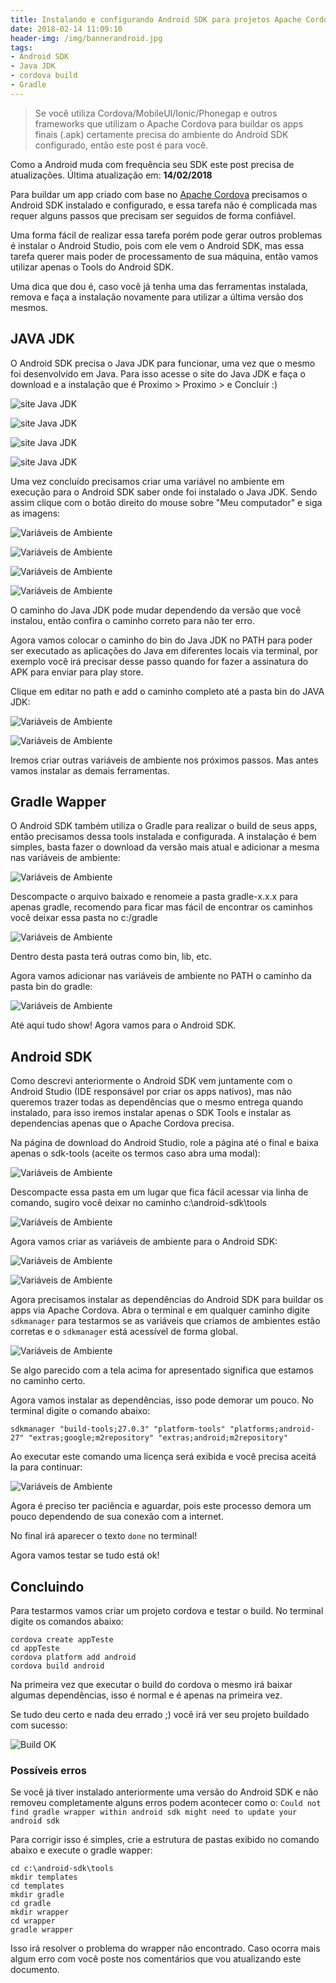 ```yaml
---
title: Instalando e configurando Android SDK para projetos Apache Cordova
date: 2018-02-14 11:09:10
header-img: /img/bannerandroid.jpg
tags:
- Android SDK
- Java JDK
- cordova build
- Gradle
---
```


> Se você utiliza Cordova/MobileUI/Ionic/Phonegap e outros frameworks que utilizam o Apache Cordova para buildar os apps finais (.apk) certamente precisa do ambiente do Android SDK configurado, então este post é para você.

Como a Android muda com frequência seu SDK este post precisa de atualizações. Última atualização em: <strong>14/02/2018</strong>

Para buildar um app criado com base no [Apache Cordova](https://cordova.apache.org/) precisamos o Android SDK instalado e configurado, e essa tarefa não é complicada mas requer alguns passos que precisam ser seguidos de forma confiável.

Uma forma fácil de realizar essa tarefa porém pode gerar outros problemas é instalar o Android Studio, pois com ele vem o Android SDK, mas essa tarefa querer mais poder de processamento de sua máquina, então vamos utilizar apenas o Tools do Android SDK.

Uma dica que dou é, caso você já tenha uma das ferramentas instalada, remova e faça a instalação novamente para utilizar a última versão dos mesmos.

## JAVA JDK

O Android SDK precisa o Java JDK para funcionar, uma vez que o mesmo foi desenvolvido em Java. Para isso acesse o site do Java JDK e faça o download e a instalação que é Proximo > Proximo > e Concluir :)

![site Java JDK](/img/sdkimg1.jpg)

![site Java JDK](/img/sdkimg2.jpg)

![site Java JDK](/img/sdkimg3.jpg)

![site Java JDK](/img/sdkimg4.jpg)

Uma vez concluído precisamos criar uma variável no ambiente em execução para o Android SDK saber onde foi instalado o Java JDK. Sendo assim clique com o botão direito do mouse sobre "Meu computador" e siga as imagens:

![Variáveis de Ambiente](/img/sdkimg5.jpg)

![Variáveis de Ambiente](/img/sdkimg6.jpg)

![Variáveis de Ambiente](/img/sdkimg7.jpg)

![Variáveis de Ambiente](/img/sdkimg8.jpg)

O caminho do Java JDK pode mudar dependendo da versão que você instalou, então confira o caminho correto para não ter erro.

Agora vamos colocar o caminho do bin do Java JDK no PATH para poder ser executado as aplicações do Java em diferentes locais via terminal, por exemplo você irá precisar desse passo quando for fazer a assinatura do APK para enviar para play store.

Clique em editar no path e add o caminho completo até a pasta bin do JAVA JDK:

![Variáveis de Ambiente](/img/sdkimg9.jpg)

![Variáveis de Ambiente](/img/sdkimg10.jpg)

Iremos criar outras variáveis de ambiente nos próximos passos. Mas antes vamos instalar as demais ferramentas.

## Gradle Wapper

O Android SDK também utiliza o Gradle para realizar o build de seus apps, então precisamos dessa tools instalada e configurada. A instalação é bem simples, basta fazer o download da versão mais atual e adicionar a mesma nas variáveis de ambiente:

![Variáveis de Ambiente](/img/sdkimg11.jpg)

Descompacte o arquivo baixado e renomeie a pasta gradle-x.x.x para apenas gradle, recomendo para ficar mas fácil de encontrar os caminhos você deixar essa pasta no c:/gradle

![Variáveis de Ambiente](/img/sdkimg12.jpg)

Dentro desta pasta terá outras como bin, lib, etc.

Agora vamos adicionar nas variáveis de ambiente no PATH o caminho da pasta bin do gradle:

![Variáveis de Ambiente](/img/sdkimg13.jpg)

Até aqui tudo show! Agora vamos para o Android SDK.

## Android SDK

Como descrevi anteriormente o Android SDK vem juntamente com o Android Studio (IDE responsável por criar os apps nativos), mas não queremos trazer todas as dependências que o mesmo entrega quando instalado, para isso iremos instalar apenas o SDK Tools e instalar as dependencias apenas que o Apache Cordova precisa.

Na página de download do Android Studio, role a página até o final e baixa apenas o sdk-tools (aceite os termos caso abra uma modal):

![Variáveis de Ambiente](/img/sdkimg14.jpg)

Descompacte essa pasta em um lugar que fica fácil acessar via linha de comando, sugiro você deixar no caminho c:\android-sdk\tools

![Variáveis de Ambiente](/img/sdkimg15.jpg)

Agora vamos criar as variáveis de ambiente para o Android SDK:

![Variáveis de Ambiente](/img/sdkimg16.jpg)

![Variáveis de Ambiente](/img/sdkimg17.jpg)

Agora precisamos instalar as dependências do Android SDK para buildar os apps via Apache Cordova.
Abra o terminal e em qualquer caminho digite `sdkmanager` para testarmos se as variáveis que criamos de ambientes estão corretas e o `sdkmanager` está acessível de forma global.

![Variáveis de Ambiente](/img/sdkimg18.jpg)

Se algo parecido com a tela acima for apresentado significa que estamos no caminho certo.

Agora vamos instalar as dependências, isso pode demorar um pouco. No terminal digite o comando abaixo:

```
sdkmanager "build-tools;27.0.3" "platform-tools" "platforms;android-27" "extras;google;m2repository" "extras;android;m2repository"
```
Ao executar este comando uma licença será exibida e você precisa aceitá la para continuar:

![Variáveis de Ambiente](/img/sdkimg19.jpg)

Agora é preciso ter paciência e aguardar, pois este processo demora um pouco dependendo de sua conexão com a internet.

No final irá aparecer o texto `done` no terminal!

Agora vamos testar se tudo está ok!

## Concluindo

Para testarmos vamos criar um projeto cordova e testar o build. No terminal digite os comandos abaixo:

```
cordova create appTeste
cd appTeste
cordova platform add android
cordova build android
```

Na primeira vez que executar o build do cordova o mesmo irá baixar algumas dependências, isso é normal e é apenas na primeira vez.

Se tudo deu certo e nada deu errado ;) você irá ver seu projeto buildado com sucesso:

![Build OK](/img/sdkimg20.jpg)

### Possíveis erros

Se você já tiver instalado anteriormente uma versão do Android SDK e não removeu completamente alguns erros podem acontecer como o: `Could not find gradle wrapper within android sdk might need to update your android sdk`

Para corrigir isso é simples, crie a estrutura de pastas exibido no comando abaixo e execute o gradle wapper:

```
cd c:\android-sdk\tools
mkdir templates
cd templates
mkdir gradle
cd gradle
mkdir wrapper
cd wrapper
gradle wrapper
```

Isso irá resolver o problema do wrapper não encontrado. Caso ocorra mais algum erro com você poste nos comentários que vou atualizando este documento.